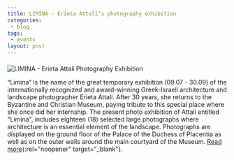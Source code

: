 ```yaml
---
title: LIMINA - Erieta Attali’s photography exhibition
categories:
 - blog
tags:
 - events
layout: post
---
```


<div style="margin-top: 20px;">
  <img src="/luun/assets/images/events/limina-erieta-attali-photography-exhibition.jpg" alt="LIMINA - Erieta Attali Photography Exhibition" />
</div>

“Limina” is the name of the great temporary exhibition (09.07 - 30.09) of the internationally recognized and award-winning Greek-Israeli architecture and landscape photographer Erieta Attali. After 30 years, she returns to the Byzantine and Christian Museum, paying tribute to this special place where she once did her internship. The present photo exhibition of Attali entitled "Limina", includes eighteen (18) selected large photographs where architecture is an essential element of the landscape. Photographs are displayed on the ground floor of the Palace of the Duchess of Placentia as well as on the outer walls around the main courtyard of the Museum. [Read more](https://www.archdaily.com/964563/limia-erieta-attalis-latest-photograph-exhibition){:rel="noopener" target="_blank"}.